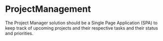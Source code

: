 # ProjectManagement
The Project Manager solution should be a Single Page Application (SPA) to keep track of upcoming projects and their respective tasks and their status and priorities.

